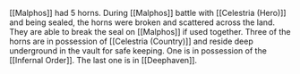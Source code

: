 [[Malphos]] had 5 horns. During [[Malphos]] battle with [[Celestria (Hero)]] and being sealed, the horns were broken and scattered across the land. They are able to break the seal on [[Malphos]] if used together. Three of the horns are in possession of [[Celestria (Country)]] and reside deep underground in the vault for safe keeping. One is in possession of the [[Infernal Order]]. The last one is in [[Deephaven]].